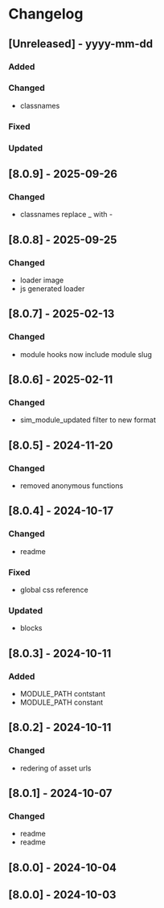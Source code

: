 # Changelog
## [Unreleased] - yyyy-mm-dd

### Added

### Changed
- classnames

### Fixed

### Updated

## [8.0.9] - 2025-09-26


### Changed
- classnames replace _ with -

## [8.0.8] - 2025-09-25


### Changed
- loader image
- js generated loader

## [8.0.7] - 2025-02-13


### Changed
- module hooks now include module slug

## [8.0.6] - 2025-02-11


### Changed
- sim_module_updated filter to new format

## [8.0.5] - 2024-11-20


### Changed
- removed anonymous functions

## [8.0.4] - 2024-10-17


### Changed
- readme

### Fixed
- global css reference

### Updated
- blocks

## [8.0.3] - 2024-10-11


### Added
- MODULE_PATH contstant
- MODULE_PATH constant

## [8.0.2] - 2024-10-11


### Changed
- redering of asset urls

## [8.0.1] - 2024-10-07


### Changed
- readme
- readme

## [8.0.0] - 2024-10-04


## [8.0.0] - 2024-10-03
